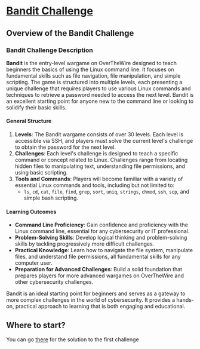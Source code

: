 # [Bandit Challenge](https://overthewire.org/wargames/bandit/)

## Overview of the Bandit Challenge

### Bandit Challenge Description

**Bandit** is the entry-level wargame on OverTheWire designed to teach beginners the basics of using the Linux command line. It focuses on fundamental skills such as file navigation, file manipulation, and simple scripting. The game is structured into multiple levels, each presenting a unique challenge that requires players to use various Linux commands and techniques to retrieve a password needed to access the next level. Bandit is an excellent starting point for anyone new to the command line or looking to solidify their basic skills.

#### General Structure

1. **Levels**: The Bandit wargame consists of over 30 levels. Each level is accessible via SSH, and players must solve the current level's challenge to obtain the password for the next level.
2. **Challenges**: Each level's challenge is designed to teach a specific command or concept related to Linux. Challenges range from locating hidden files to manipulating text, understanding file permissions, and using basic scripting.
3. **Tools and Commands**: Players will become familiar with a variety of essential Linux commands and tools, including but not limited to:
   - `ls`, `cd`, `cat`, `file`, `find`, `grep`, `sort`, `uniq`, `strings`, `chmod`, `ssh`, `scp`, and simple bash scripting.

#### Learning Outcomes

- **Command Line Proficiency**: Gain confidence and proficiency with the Linux command line, essential for any cybersecurity or IT professional.
- **Problem-Solving Skills**: Develop logical thinking and problem-solving skills by tackling progressively more difficult challenges.
- **Practical Knowledge**: Learn how to navigate the file system, manipulate files, and understand file permissions, all fundamental skills for any computer user.
- **Preparation for Advanced Challenges**: Build a solid foundation that prepares players for more advanced wargames on OverTheWire and other cybersecurity challenges.

Bandit is an ideal starting point for beginners and serves as a gateway to more complex challenges in the world of cybersecurity. It provides a hands-on, practical approach to learning that is both engaging and educational.

## Where to start?

You can go [there](/bandit/bandit00.md) for the solution to the first challenge
